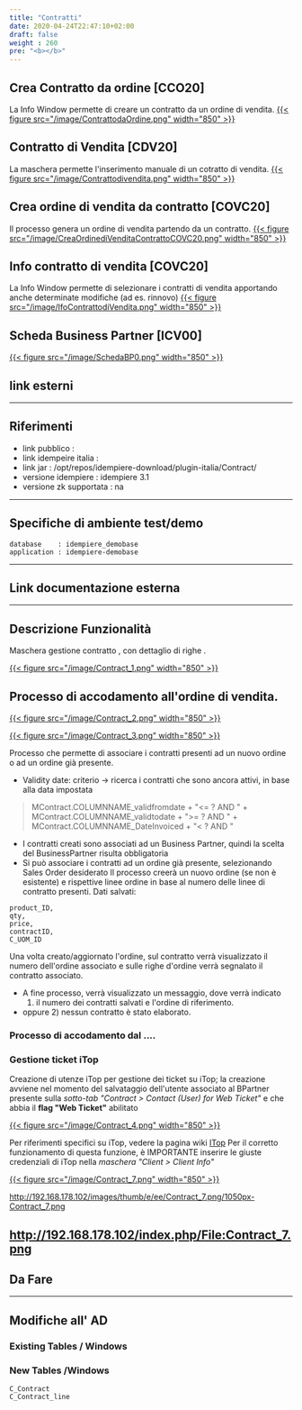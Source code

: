 ```yaml
---
title: "Contratti"
date: 2020-04-24T22:47:10+02:00
draft: false
weight : 260
pre: "<b></b>"
---
```


## Crea Contratto da ordine [CCO20]
La Info Window permette di creare un contratto da un ordine di vendita. 
[{{< figure src="/image/ContrattodaOrdine.png"  width="850"  >}}](/image/ContrattodaOrdine.png)
## Contratto di Vendita [CDV20]
La maschera permette l'inserimento manuale di un cotratto di vendita.
[{{< figure src="/image/Contrattodivendita.png"  width="850"  >}}](/image/Contrattodivendita.png)
## Crea ordine di vendita da contratto [COVC20]
Il processo genera un ordine di vendita partendo da un contratto.
[{{< figure src="/image/CreaOrdinediVenditaContrattoCOVC20.png"  width="850"  >}}](/image/CreaOrdinediVenditaContrattoCOVC20.png)
## Info contratto di vendita [COVC20]
La Info Window permette di selezionare i contratti di vendita apportando anche determinate modifiche (ad es. rinnovo)
[{{< figure src="/image/IfoContrattodiVendita.png"  width="850"  >}}](/image/IfoContrattodiVendita.png)
## Scheda Business Partner [ICV00]
[{{< figure src="/image/SchedaBP0.png"  width="850"  >}}](/image/SchedaBP0.png)

## link esterni
---
## Riferimenti
- link pubblico  :
- link idempeire italia  :
- link jar  : /opt/repos/idempiere-download/plugin-italia/Contract/
- versione idempiere  : idempiere 3.1
- versione zk supportata : na
---
## Specifiche di ambiente test/demo
```
database    : idempiere_demobase
application : idempiere-demobase
```
---
## Link documentazione esterna
---
## Descrizione Funzionalità

Maschera gestione contratto , con dettaglio di righe .

[{{< figure src="/image/Contract_1.png"  width="850"  >}}](/image/Contract_1.png)

## Processo di accodamento all'ordine di vendita.

[{{< figure src="/image/Contract_2.png"  width="850"  >}}](/image/Contract_2.png)

[{{< figure src="/image/Contract_3.png"  width="850"  >}}](/image/Contract_3.png)

 Processo che permette di associare i contratti presenti ad un nuovo ordine o ad un ordine già presente.
- Validity date: criterio → ricerca i contratti che sono ancora attivi, in base alla data impostata

> MContract.COLUMNNAME_validfromdate + "<= ? AND " +
>  MContract.COLUMNNAME_validtodate + ">= ? AND " +
>  MContract.COLUMNNAME_DateInvoiced + "< ? AND "
- I contratti creati sono associati ad un Business Partner, quindi la scelta del BusinessPartner risulta obbligatoria
- Si può associare i contratti ad un ordine già presente, selezionando Sales Order desiderato
Il processo creerà un nuovo ordine (se non è esistente) e rispettive  linee ordine in base al numero delle linee di contratto presenti.
 Dati salvati:
```
product_ID, 
qty, 
price, 
contractID, 
C_UOM_ID
```
Una volta creato/aggiornato l'ordine, sul contratto verrà  visualizzato il numero dell'ordine associato e sulle righe d'ordine  verrà segnalato il contratto associato.
- A fine processo, verrà visualizzato un messaggio, dove verrà indicato
  1) il numero dei contratti salvati e l'ordine di riferimento.
- oppure
  2) nessun contratto è stato elaborato.
### Processo di accodamento dal ....
### Gestione ticket iTop

Creazione di utenze iTop per gestione dei ticket su iTop; la  creazione avviene nel momento del salvataggio dell'utente associato al  BPartner presente sulla *sotto-tab "Contract > Contact (User) for Web Ticket"* e che abbia il **flag "Web Ticket"** abilitato

[{{< figure src="/image/Contract_4.png"  width="850"  >}}](/image/Contract_4.png)

Per riferimenti specifici su iTop, vedere la pagina wiki [ITop](http://192.168.178.102/index.php/ITop)
Per il corretto funzionamento di questa funzione, è IMPORTANTE inserire le giuste credenziali di iTop nella *maschera "Client > Client Info"*
 
[{{< figure src="/image/Contract_7.png"  width="850"  >}}](/image/Contract_7.png)
 
http://192.168.178.102/images/thumb/e/ee/Contract_7.png/1050px-Contract_7.png

http://192.168.178.102/index.php/File:Contract_7.png
---
## Da Fare
---
## Modifiche all' AD
### Existing Tables / Windows
### New Tables /Windows

```
C_Contract
C_Contract_line
```
